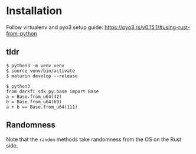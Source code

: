 # Installation

Follow virtualenv and pyo3 setup guide: https://pyo3.rs/v0.15.1/#using-rust-from-python

## tldr

```
$ python3 -m venv venv
$ source venv/bin/activate
$ maturin develop --release
```

```
$ python3
from darkfi_sdk_py.base import Base
a = Base.from_u64(42)
b = Base.from_u64(69)
a + b == Base.from_u64(111)
```

## Randomness

Note that the `random` methods take randomness 
from the OS on the Rust side.
